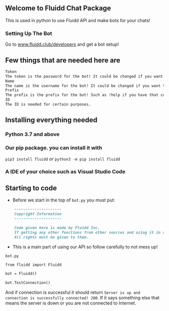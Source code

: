 ## Welcome to Fluidd Chat Package

This is used in python to use Fluidd API and make bots for your chats!

### Setting Up The Bot

Go to www.fluidd.club/developers and get a bot setup!

## Few things that are needed here are
```markdown
Token
The token is the password for the bot! It could be changed if you want to.
Name
The name is the username for the bot! It could be changed if you want to.
Prefix
The prefix is the prefix for the bot! Such as !help if you have that command registered it will respond back!
ID
The ID is needed for certain purposes.
```

## Installing everything needed
### Python 3.7 and above
### Our pip package. you can install it with
`pip3 install fluidd` or `python3 -m pip install fluidd`
### A IDE of your choice such as Visual Studio Code

## Starting to code

* Before we start in the top of `bot.py` you must put: 
```markdown
    ---------------------
    Copyright Information
    ---------------------

    Code given here is made by Fluidd Inc. 
    If getting any other functions from other sources and using it in a commercial use.
    All rights must be given to them.
```


* This is a main part of using our API so follow carefully to not mess up!

`bot.py`
```markdown
from fluidd import Fluidd

bot = Fluidd()

bot.TestConnection()
```

And if connection is successful it should return `Server is up and connection is successfully connected! 200`. If it says something else that means the server is down or you are not connected to Internet.
